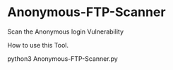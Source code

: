 # Anonymous-FTP-Scanner
Scan the Anonymous login Vulnerability 

How to use this Tool.

python3 Anonymous-FTP-Scanner.py
